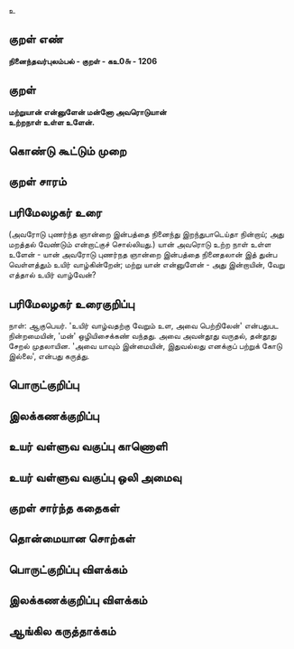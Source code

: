 உ

## குறள் எண் 

**நினைந்தவர்புலம்பல் - குறள் - கஉ0௬ - 1206**

## குறள் 

**மற்றுயான் என்னுளேன் மன்னோ அவரொடுயான்  
உற்றநாள் உள்ள உளேன்.**

## கொண்டு கூட்டும் முறை


## குறள் சாரம் 


## பரிமேலழகர் உரை

(அவரோடு புணர்ந்த ஞான்றை இன்பத்தை நினைந்து இறந்துபாடெய்தா நின்றாய்; அது மறத்தல் வேண்டும் என்றாட்குச் சொல்லியது.) யான் அவரொடு உற்ற நாள் உள்ள உளேன் - யான் அவரோடு புணர்நத ஞான்றை இன்பத்தை நினைதலான் இத் துன்ப வெள்ளத்தும் உயிர் வாழ்கின்றேன்; மற்று யான் என்னுளேன் - அது இன்றாயின், வேறு எத்தால் உயிர் வாழ்வேன்?

## பரிமேலழகர் உரைகுறிப்பு   

நாள்: ஆகுபெயர். 'உயிர் வாழ்வதற்கு வேறும் உள, அவை பெற்றிலேன்' என்பதுபட நின்றமையின், 'மன்' ஒழியிசைக்கண் வந்தது. அவை அவன்தூது வருதல், தன்தூது சேறல் முதலாயின. 'அவை யாவும் இன்மையின், இதுவல்லது எனக்குப் பற்றுக் கோடு இல்லை', என்பது கருத்து.

## பொருட்குறிப்பு 


## இலக்கணக்குறிப்பு  


## உயர் வள்ளுவ வகுப்பு காணொளி


## உயர் வள்ளுவ வகுப்பு ஒலி அமைவு 

 
## குறள் சார்ந்த கதைகள் 


## தொன்மையான சொற்கள்


## பொருட்குறிப்பு விளக்கம்


## இலக்கணக்குறிப்பு விளக்கம்


## ஆங்கில கருத்தாக்கம் 


